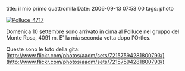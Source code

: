 title: il mio primo quattromila
Date: 2006-09-13 07:53:00
tags: photo
 

[![Polluce_4717](http://farm1.static.flickr.com/97/241925852_b18b558fde.jpg)](http://www.flickr.com/photos/aadm/241925852/)  
  
Domenica 10 settembre sono arrivato in cima al Polluce nel gruppo del Monte Rosa, 4091 m. E' la mia seconda vetta dopo l'Ortles.  
  
Queste sono le foto della gita: [http://www.flickr.com/photos/aadm/sets/72157594281800793/](http://www.flickr.com/photos/aadm/sets/72157594281800793/)
